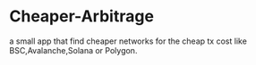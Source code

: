 # Cheaper-Arbitrage
a small app that find cheaper networks for the cheap tx cost like BSC,Avalanche,Solana or Polygon.
